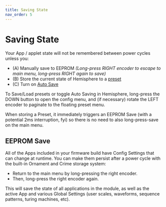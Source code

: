 ```yaml
---
title: Saving State
nav_order: 5
---
```


# Saving State

Your App / applet state will not be remembered between power cycles unless you:

* (A) Manually save to EEPROM _(Long-press RIGHT encoder to escape to main menu, long-press RIGHT again to save)_
* (B) Store the current state of Hemisphere to a [preset](Hemisphere-Presets)
* (C) Turn on [Auto Save](Hemisphere-Presets#auto-save)

To Save/Load presets or toggle Auto Saving in Hemisphere, long-press the DOWN button to open the config menu, and (if necessary) rotate the LEFT encoder to paginate to the floating preset menu.

When storing a Preset, it immediately triggers an EEPROM Save (with a potential 2ms interruption, fyi) so there is no need to also long-press-save on the main menu.

## EEPROM Save

All of the Apps included in your firmware build have Config Settings that can change at runtime. You can make them persist after a power cycle with the built-in Ornament and Crime storage system:
* Return to the main menu by long-pressing the right encoder.
* Then, long-press the right encoder again.

This will save the state of all applications in the module, as well as the active App and various Global Settings (user scales, waveforms, sequence patterns, turing machines, etc).
